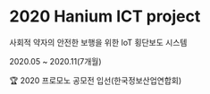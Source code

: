 # 2020 Hanium ICT project

사회적 약자의 안전한 보행을 위한 IoT 횡단보도 시스템

2020.05 ~ 2020.11(7개월)

🏆 2020 프로모노 공모전 입선(한국정보산업연합회)
